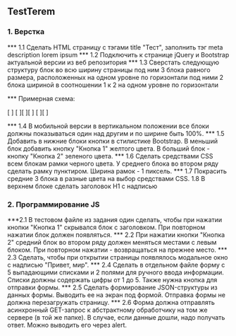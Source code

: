 ##  TestTerem
###  1. Верстка 
*** 1.1 Сделать HTML страницу с тэгами title "Тест", заполнить тэг meta
 description lorem ipsum
*** 1.2 Подключить к странице jQuery и Bootstrap актуальной версии из веб
репозитория
*** 1.3 Сверстать следующую структуру блок во всю ширину страницы
под ним 3 блока равного размера, расположенных на одном уровне по горизонтали
под ними 2 блока шириной в соотношении 1 к 2 на одном уровне по горизонтали

*** Примерная схема:

[ ]
[ ][ ][ ]
[ ][ ]

*** 1.4 В мобильной версии в вертикальном положении все блоки должны
показываться один над другим и по ширине быть 100%.
*** 1.5 Добавить в нижние блоки кнопки в стилистике Bootstrap. В меньший
блок добавить кнопку "Кнопка 1" желтого цвета. В больший блок - кнопку
"Кнопка 2" зеленого цвета.
*** 1.6 Сделать средствами CSS всем блокам рамки черного цвета. У среднего
блока во втором ряду сделать рамку пунктиром. Ширина рамок - 1
пиксель.
*** 1.7 Покрасить средние 3 блока в разные цвета на выбор средствами CSS.
1.8 В верхнем блоке сделать заголовок H1 с надписью

### 2. Программирование JS
***2.1 В тестовом файле из задания один сделать, чтобы при нажатии кнопки
"Кнопка 1" скрывался блок с заголовком. При повторном нажатии блок
должен появляться.
*** 2.2 При нажатии кнопки "Кнопка 2" средний блок во втором ряду должен
меняться местами с левым блоком. При повторном нажатии - возвращаться
на прежнее место.
*** 2.3 Сделать, чтобы при открытии страницы появлялось модальное окно с
надписью "Привет, мир".
*** 2.4 Сделать в отдельном файле форму с 5 выпадающими списками и 2
полями для ручного ввода информации. Списки должны содержать цифры от
1 до 5. Также нужна кнопка для отправки формы.
*** 2.5 Сделать формирование JSON-структуры из данных формы. Выводить ее
на экран под формой. Отправка формы не должна перезагружать страницу.
*** 2.6 Форма должна отправлять асинхронный GET-запрос к абстрактному
обработчику на том же сервере (в той же папке). В случае, если данные
дошли, надо получать ответ. Можно выводить его через alert.

